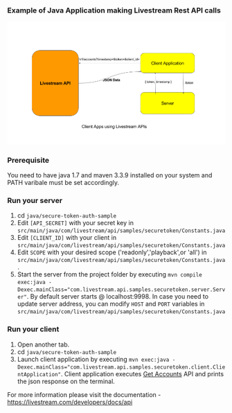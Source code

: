 ### Example of Java Application making Livestream Rest API calls

![Flow](flow.png)

### Prerequisite

You need to have java 1.7 and maven 3.3.9 installed on your system and PATH varibale must be set accordingly.

### Run your server

1. cd `java/secure-token-auth-sample`
2. Edit `[API_SECRET]` with your secret key in `src/main/java/com/livestream/api/samples/securetoken/Constants.java`
3. Edit `[CLIENT_ID]` with your client in `src/main/java/com/livestream/api/samples/securetoken/Constants.java`
4. Edit `SCOPE` with your desired scope ('readonly','playback',or 'all') in `src/main/java/com/livestream/api/samples/securetoken/Constants.java`.
5. Start the server from the project folder by executing `mvn compile exec:java -Dexec.mainClass="com.livestream.api.samples.securetoken.server.Server"`. By default server starts @ localhost:9998. In case you need to update server address, you can modify `HOST` and `PORT` variables in `src/main/java/com/livestream/api/samples/securetoken/Constants.java`

### Run your client

1. Open another tab.
2. cd `java/secure-token-auth-sample`
3. Launch client application by executing `mvn exec:java -Dexec.mainClass="com.livestream.api.samples.securetoken.client.ClientApplication"`. Client application executes [Get Accounts](https://livestream.com/developers/docs/api#get-accounts) API and prints the json response on the terminal.

For more information please visit the documentation - https://livestream.com/developers/docs/api